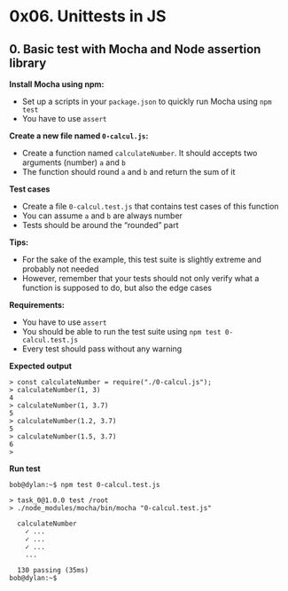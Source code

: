 #   0x06. Unittests in JS


##  0. Basic test with Mocha and Node assertion library

**Install Mocha using npm:**

*   Set up a scripts in your `package.json` to quickly run Mocha using `npm test`
*   You have to use `assert`

**Create a new file named `0-calcul.js`:**

*   Create a function named `calculateNumber`. It should accepts two arguments (number) `a` and `b`
*   The function should round `a` and `b` and return the sum of it

**Test cases**

*   Create a file `0-calcul.test.js` that contains test cases of this function
*   You can assume `a` and `b` are always number
*   Tests should be around the “rounded” part

**Tips:**

*   For the sake of the example, this test suite is slightly extreme and probably not needed
*   However, remember that your tests should not only verify what a function is supposed to do, but also the edge cases

**Requirements:**

*   You have to use `assert`
*   You should be able to run the test suite using `npm test 0-calcul.test.js`
*   Every test should pass without any warning

**Expected output**

```
> const calculateNumber = require("./0-calcul.js");
> calculateNumber(1, 3)
4
> calculateNumber(1, 3.7)
5
> calculateNumber(1.2, 3.7)
5
> calculateNumber(1.5, 3.7)
6
> 
```

**Run test**

```
bob@dylan:~$ npm test 0-calcul.test.js 

> task_0@1.0.0 test /root
> ./node_modules/mocha/bin/mocha "0-calcul.test.js"

  calculateNumber
    ✓ ...
    ✓ ...
    ✓ ...
    ...

  130 passing (35ms)
bob@dylan:~$ 
```
